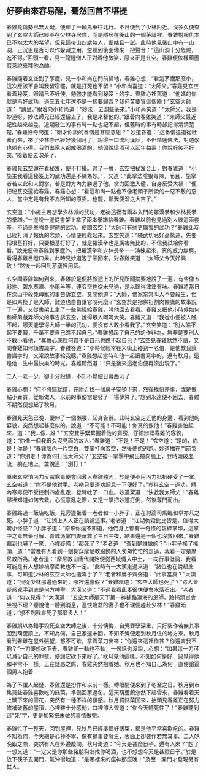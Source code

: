 好夢由來容易醒，驀然回首不堪提
------------------------------

春雞見傷勢已無大礙，便雇了一輛馬車往北行。不日便到了少林附近。沒多久便查到了玄空大師已經不在少林寺居住，而是隱居在後山的一個茅廬裡。春雞對報仇本已不抱太大的希望，但見這後山四處無人，便姑且一試。此時他見後山中有一山洞，正沉思是否可以作躲藏之用，忽聽到後面傳來一把聲音：“這山洞十分危險，進不得。”回頭一看，見一龍鍾僧人正對着他微笑，原來正是玄空。春雞便依樣葫蘆假意說來拜他為師。

春雞隨着玄空到了茅廬，見一小和尚在門前掃地，春雞心想：“看這茅廬那麼小，這次應該不會叫我留宿罷，就是打死也不留！”小和尚喜道：“太師父。”春雞見玄空看着秘笈，眼睛已不好使，勉強才能看到秘笈上的字。春雞心裡罵道：“他媽的你就是再好武功，過三五七年還不是一樣要歸西？我何苦要冒這個險！”玄空大師道： “請坐。”跟着向小和尚道：“妙法，去泡些茶來。”小和尚笑道：“太師父，我是妙道呀，妙法師兄已經還俗去了。我是來替他的。”跟着向春雞笑道：“太師父最近記性越來越差，近期發生的事有時一點也記不起，但舊時的事有時卻記得清清楚楚。”春雞好奇問道：“剛才你說的番僧是甚麼意思？” 妙道答道：“這番僧遠道從吐蕃而來，來了少林寺已經好幾個月了。說得一口流利漢話，不但精通佛法，對道學也頗有心得。我們出家人都戒喝酒的，他偏說這酒可以延年益壽！你說好笑不好笑。”接着便去泡茶了。

春雞見玄空還在看秘笈，便不打擾。過了一會，玄空把秘笈合上，對春雞道：“小施主我看這秘笈上的武功還是不練為妙。”，又道：“此掌法陰狠毒辣，而且，施掌者若以此和人對掌，若是對方內力勝過了他，掌力回激入體，自身反受大禍！”便把秘笈交還給春雞。春雞心想：“看這和尚一點也不像老頭子所說的十惡不赦的惡人，當中定是有我不為所知的原委。也罷，那我便溜之大吉了。”

玄空道：“小施主若想學少林派的武功，老衲這裡有兩本入門的羅漢拳和少林長拳的拳譜。”一邊說一邊從書架上拿了兩本拳譜給春雞。春雞以前也見過別人練這兩套拳，不過是些強身健體的武功。便問玄空：“大師可有些更厲害的武功？”春雞此時已經打消了報仇的念頭，心情便輕鬆起來。玄空笑道：“練武切忌好高騖遠，先要把根基打好，只要根基打好了，就是羅漢拳也是厲害無比的，不信我試給你看看。”說完便帶春雞到茅廬外，把羅漢拳和少林長拳一一演練起來，真的威力無窮，看得春雞目瞪口呆。此時見妙道泡了茶回來，對春雞笑道：“太師父今天好興致！”然後一起回到茅廬裡用茶。

玄空問春雞如何到來，春雞於是便將旅途上的所見所聞摘要地說了一遍，有些像五彩池、碧水寒潭、小尾羊等，連玄空也從未見過，是以聽得津津有味。春雞將當日在深山中殺死母獸的事告訴玄空，又問他道：“大師，佛家常常叫人不要殺生，但是如果換了是大師，難道也白白讓它咬死麼？”玄空於是把佛祖割肉餵鷹的故事說了一遍，又從書架上拿了一些佛經給春雞，叫他回去看看。春雞又把他小時候如何和師弟戲弄師父的事告訴玄空，說得眾人呵呵大笑。春雞又道：“我從小便被人瞧不起，哪天能學得大師一半的武功，便沒有人敢小看我了。”玄空笑道：“別人瞧不起不要緊，千萬不要自己瞧不起自己。”春雞想起了自己的胡作非為，無非是要別人不敢小看他，“其實心底裡何嘗不是自己也瞧不起自己？”玄空見春雞默然不語，又問春雞如何讀書識字。春雞答道：“小時候經常在大街上碰到一老伯，是他教我讀書識字的，又常說故事給我聽。”春雞想起當時和他一起讀書寫字的，還有秋月，這是他一生中最快樂的時光。春雞黯然道：“只是後來這老伯便再沒出現了。”

二人一老一少，卻十分投緣，不知不覺便日暮西沉了...

春雞心想：“何不將錯就錯，在附近找一個房子安頓下來，然後找份差事，或是做點小賣買，從新做人，以前的事便當是發了一場夢算了。”想到永遠便不回去，春雞不期然便想起了秋月。

春雞見天色已晚，便伸了一個懶腰，起身告辭。此時玄空走近他的身邊，看到他的容貌，突然想起甚麼似的，說道：“不可能！不可能！你真的像他！”春雞害怕起來，道：“我...像...誰？”玄空雙手緊緊握着他的肩膀，仔細辨認春雞的容貌，道：“你像一個我很久沒見面的故人。”春雞道：“不是！不是！”玄空道：“是的，你是！你是！”春雞腦內一片空白，雙掌打向玄空，然後便想逃跑。妙道擋在門前哭道：“你別走！你為何打我太師父？”玄空被一掌擊中飛出撞向牆上，登時頭破血流，躺在地上，並說道：“別打！”

原來玄空怕內力反震寒毒便會回激入春雞體內，於是便不用內力抵抗硬受了一掌。玄空喊道：“你不是他對手。老衲只要運功調息一下便好了。”豈料玄空一運功，體內寒毒便不受控制四處亂走，登時吐了一口血。妙道驚道：“快救我太師父！”春雞哪裡知道如何去救。心慌意亂之際，又是一掌把妙道打倒，然後奪門而出。


春雞路過一飯店吃飯，見旁邊坐着一老者和一小胖子，正在討論司馬臨和卓亦凡之死。小胖子道：“江湖上人人正在談論這事。”老者道：“江湖仇殺比比皆是，值得大驚小怪麼？”小胖子道：“原來你還不知道，他們身上都有一奇怪的碧綠掌印，這掌中之毒無藥可解，青城派掌門姜華救了三日三夜，結果還是一個也沒救回來。”春雞聽到也嚇了一驚，心裡疑惑：“都死了？”老者道：“查到是誰做的？”小胖子搖了搖頭，道：“當晚有人看到一個身穿摩尼教服飾的人匆匆忙忙的走過，我看一定是摩尼教所為。”老者道：“摩尼教自唐代開始便從西域傳入中土，一向行事低調，我看可能是有人想嫁禍摩尼教也不一定。“此時有一大漢走過來道：”諸位也在說起此事，可知道少林的玄空大師也遭毒手了？“老者和胖子齊聲道：”此事當真？“大漢道：”我從少林那邊過來的，哪裡還會假？“春雞暗道：”玄空大師也死了？“眾人皆疑惑兇手到底是何方神聖。大漢又道：”不過我看此事很快便會水落石出。“老者道：“何以見得？”大漢道：”玄空大師是天下第一神捕路瀛海的恩師，路捕頭豈會坐視不理？聽說他一聽到消息，連快臨盆的妻子也不理便趕赴少林！”春雞暗道：“想不到我害死了那麼多人！”

春雞誤以為錯手殺死玄空大師之後，十分懊悔，自覺罪孽深重，只好裝作若無其事回到葫蘆鎮上。不知為何，自己家還未回，不知不覺便走到秋月住的地方來。秋月看到春雞在屋外張望，怒不可歇，拿着菜刀出來：“你還來這裡作甚？你還害我不夠？”一刀便想砍下去，春雞卻一動也不動，一句話也沒說，心想：“如果這一刀可以減少自己的罪孽，便讓它砍下來好了。”秋月見他這樣，不知如何是好，只覺得他和平常不一樣。正在疑惑之際，春雞突然抱着她。秋月也不知自己為何一直便讓這個男人抱着...

為了不讓人起疑，春雞還是扮作和以前一樣。轉眼間便來到了冬至之日。秋月到市集買些春雞喜歡吃的餸菜，準備回家過冬。這天葫蘆鎮忽然下起雪來，春雞看着天上飄下來的雪花，突然有一種不祥的預感。秋月買餸菜回來，抬頭見春雞正在努力修補破舊的屋頂，心裡雖十分感動，口裡卻大聲道：“你今天轉死性了！”春雞聽到這“死”字，更是加緊把未做的事情做完。

春雞忙了一整天，回到屋裡，見秋月已經準備好飯菜，都是他平常喜歡吃的。春雞不知為何，今天總是心神不寧，像有禍事要發生，表面上卻裝作若無其事。二人吃晚飯之際，突然有人在外邊敲問。秋月奇道：“今天是甚麼日子，還有人來？”想了一想又道：“一定又是你那些豬朋狗友找你喝酒，也不想想今天是甚麼日子。”於是放下筷子去開門，氣沖衝地道：“是哪裡來的瘟神那麼晚！”及至一開門才發現另有其人。
